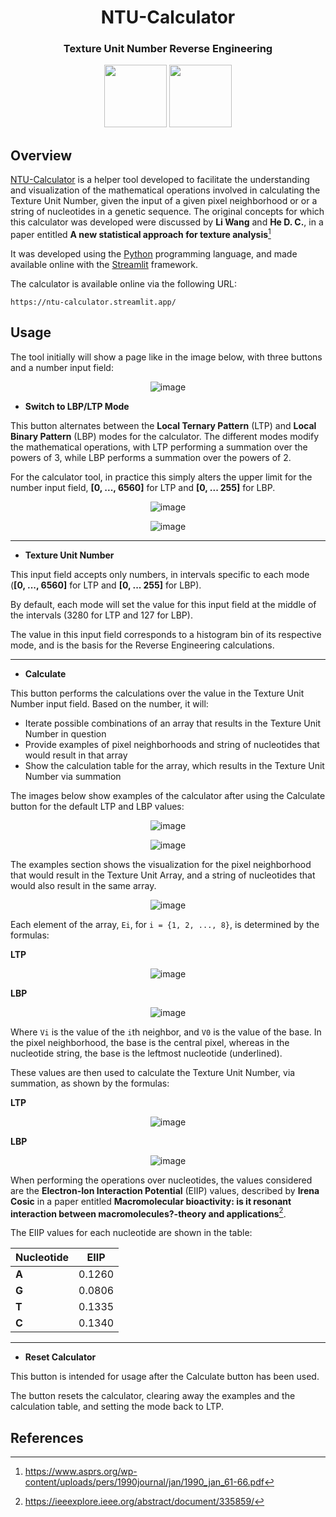 <div align="center" style="display: display_block">

# NTU-Calculator

### Texture Unit Number Reverse Engineering

</div>

<div align="center">
    <img src="https://cdn.jsdelivr.net/gh/devicons/devicon@latest/icons/python/python-original.svg" width="100" height="100" />
    <img src="https://cdn.jsdelivr.net/gh/devicons/devicon@latest/icons/streamlit/streamlit-original.svg" width="100" height="100" />
</div>

## Overview

[NTU-Calculator](https://ntu-calculator.streamlit.app/) is a helper tool developed to facilitate the understanding and visualization of the mathematical operations involved in calculating the Texture Unit Number, given the input of a given pixel neighborhood or
or a string of nucleotides in a genetic sequence. The original concepts for which this calculator was developed were discussed by **Li Wang** and **He D. C.**, in a paper entitled **A new statistical approach for texture analysis**[^1]

It was developed using the [Python](https://www.python.org/) programming language, and made available online with the [Streamlit](https://streamlit.io/) framework.

The calculator is available online via the following URL:

`https://ntu-calculator.streamlit.app/`

## Usage

The tool initially will show a page like in the image below, with three buttons and a number input field:

<div align="center">

![image](https://github.com/user-attachments/assets/8b23ad87-e537-42d0-bc7a-36ea2bf58394)

</div>

- **Switch to LBP/LTP Mode**

This button alternates between the **Local Ternary Pattern** (LTP) and **Local Binary Pattern** (LBP) modes for the calculator. The different modes modify the mathematical operations, with LTP performing a summation over the powers of 3, while LBP performs a summation over the powers of 2.

For the calculator tool, in practice this simply alters the upper limit for the number input field, **[0, ..., 6560]** for LTP and **[0, ... 255]** for LBP.

<div align="center">

![image](https://github.com/user-attachments/assets/38829385-759a-4e1a-ad14-cc3e8355f784)

![image](https://github.com/user-attachments/assets/32f5de7c-32cc-4ce0-ac69-6c0e360f1a24)

</div>

---

- **Texture Unit Number**

This input field accepts only numbers, in intervals specific to each mode (**[0, ..., 6560]** for LTP and **[0, ... 255]** for LBP).

By default, each mode will set the value for this input field at the middle of the intervals (3280 for LTP and 127 for LBP).

The value in this input field corresponds to a histogram bin of its respective mode, and is the basis for the Reverse Engineering calculations.

---

- **Calculate**

This button performs the calculations over the value in the Texture Unit Number input field. Based on the number, it will:

- Iterate possible combinations of an array that results in the Texture Unit Number in question
- Provide examples of pixel neighborhoods and string of nucleotides that would result in that array
- Show the calculation table for the array, which results in the Texture Unit Number via summation

The images below show examples of the calculator after using the Calculate button for the default LTP and LBP values:

<div align="center">

![image](https://github.com/user-attachments/assets/97d63016-2d1d-413f-93cd-7e6384e90c7e)

![image](https://github.com/user-attachments/assets/7e8acd56-2e3a-4978-b1dc-88322aa6f557)

</div>

The examples section shows the visualization for the pixel neighborhood that would result in the Texture Unit Array, and a string of nucleotides that would also result in the same array.

<div align="center">

![image](https://github.com/user-attachments/assets/8d86fe9c-b5b7-4e6a-a7e2-55307e8b5cae)

</div>

Each element of the array, `Ei`, for `i = {1, 2, ..., 8}`, is determined by the formulas:

**LTP**
<div align="center">
  
![image](https://github.com/user-attachments/assets/7cbe9bc4-e8ee-4240-a004-7c48c2c7b78a)

</div>

**LBP**
<div align="center">
  
![image](https://github.com/user-attachments/assets/d1d685f2-b1b7-4b0b-8e72-f7ab69809b81)

</div>

Where `Vi` is the value of the `i`th neighbor, and `V0` is the value of the base. In the pixel neighborhood, the base is the central pixel, whereas in the nucleotide string, the base is the leftmost nucleotide (underlined).

These values are then used to calculate the Texture Unit Number, via summation, as shown by the formulas:

**LTP**
<div align="center">
  
![image](https://github.com/user-attachments/assets/64637134-6f2b-4005-9f0b-1e0d9b874870)

</div>

**LBP**
<div align="center">
  
![image](https://github.com/user-attachments/assets/5310f327-bd13-44d5-932e-cd66c6a39eb9)

</div>

When performing the operations over nucleotides, the values considered are the **Electron-Ion Interaction Potential** (EIIP) values, described by **Irena Cosic** in a paper entitled **Macromolecular bioactivity: is it resonant interaction between macromolecules?-theory and applications**[^2].

The EIIP values for each nucleotide are shown in the table:

<div align="center">

| **Nucleotide** | **EIIP** |
|----------------|----------|
| **A**          | 0.1260   |
| **G**          | 0.0806   |
| **T**          | 0.1335   |
| **C**          | 0.1340   |

</div>

---

- **Reset Calculator**

This button is intended for usage after the Calculate button has been used.

The button resets the calculator, clearing away the examples and the calculation table, and setting the mode back to LTP.



## References

[^1]: https://www.asprs.org/wp-content/uploads/pers/1990journal/jan/1990_jan_61-66.pdf
[^2]: https://ieeexplore.ieee.org/abstract/document/335859/


